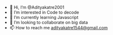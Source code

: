 - 👋 Hi, I’m @Adityakatre2001
- 👀 I’m interested in Code to decode 
- 🌱 I’m currently learning Javascript
- 💞️ I’m looking to collaborate on big data
- 📫 How to reach me adityakatre1544@gmail.com



<!---
Adityakatre2001/Adityakatre2001 is a ✨ special ✨ repository because its `README.md` (this file) appears on your GitHub profile.
You can click the Preview link to take a look at your changes.
--->
